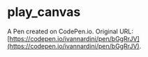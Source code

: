 # play_canvas

A Pen created on CodePen.io. Original URL: [https://codepen.io/ivannardini/pen/bGgRrJV](https://codepen.io/ivannardini/pen/bGgRrJV).


